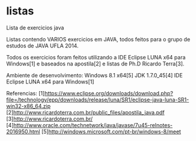 listas
======

Lista de exercicios java

Listas contendo VARIOS exercicios em JAVA, todos feitos para o grupo de estudos de JAVA UFLA 2014.

Todos os exercicios foram feitos utilizando a IDE Eclipse LUNA x64 para Windows[1] e baseados na apostila[2] e listas de Ph.D Ricardo Terra[3].

Ambiente de desenvolvimento:
Windows 8.1 x64[5]
JDK 1.7.0_45[4]
IDE Eclipse LUNA x64 para Windows[1]

Referencias:
[1]https://www.eclipse.org/downloads/download.php?file=/technology/epp/downloads/release/luna/SR1/eclipse-java-luna-SR1-win32-x86_64.zip
[2]http://www.ricardoterra.com.br/public_files/apostila_java.pdf
[3]http://www.ricardoterra.com.br/
[4]http://www.oracle.com/technetwork/java/javase/7u45-relnotes-2016950.html
[5]http://windows.microsoft.com/pt-br/windows-8/meet


